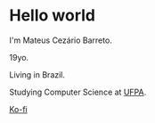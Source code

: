 # Hello world

I'm Mateus Cezário Barreto.

19yo.

Living in Brazil.

Studying Computer Science at [UFPA](https://ufpa.br/).

[Ko-fi](https://ko-fi.com/seruna1)
